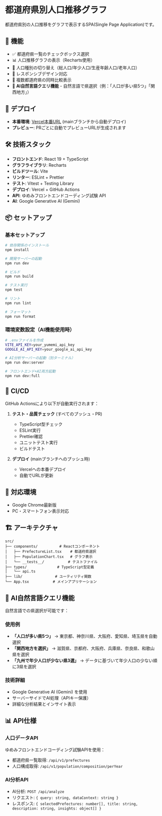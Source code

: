# 都道府県別人口推移グラフ

都道府県別の人口推移をグラフで表示するSPA(Single Page Application)です。

## 🌟 機能

- ✅ 都道府県一覧のチェックボックス選択
- 📊 人口推移グラフの表示（Recharts使用）
- 🔄 人口種別の切り替え（総人口/年少人口/生産年齢人口/老年人口）
- 📱 レスポンシブデザイン対応
- 🎨 複数都道府県の同時比較表示
- 🤖 **AI自然言語クエリ機能** - 自然言語で県選択（例：「人口が多い県5つ」「関西地方」）

## 🚀 デプロイ

- **本番環境**: [Vercel本番URL](https://vercel.com/dashboard) (mainブランチから自動デプロイ)
- **プレビュー**: PRごとに自動でプレビューURLが生成されます

## 🛠️ 技術スタック

- **フロントエンド**: React 19 + TypeScript
- **グラフライブラリ**: Recharts
- **ビルドツール**: Vite
- **リンター**: ESLint + Prettier
- **テスト**: Vitest + Testing Library
- **デプロイ**: Vercel + GitHub Actions
- **API**: ゆめみフロントエンドコーディング試験 API
- **AI**: Google Generative AI (Gemini)

## 📦 セットアップ

### 基本セットアップ

```bash
# 依存関係のインストール
npm install

# 開発サーバーの起動
npm run dev

# ビルド
npm run build

# テスト実行
npm test

# リント
npm run lint

# フォーマット
npm run format
```

### 環境変数設定（AI機能使用時）

```bash
# .envファイルを作成
VITE_API_KEY=your_yumemi_api_key
GOOGLE_AI_API_KEY=your_google_ai_api_key

# AI分析サーバーの起動（別ターミナル）
npm run dev:server

# フロントエンド+AI両方起動
npm run dev:full
```

## 🧪 CI/CD

GitHub Actionsにより以下が自動実行されます：

1. **テスト・品質チェック** (すべてのプッシュ・PR)
   - TypeScript型チェック
   - ESLint実行
   - Prettier確認
   - ユニットテスト実行
   - ビルドテスト

2. **デプロイ** (mainブランチへのプッシュ時)
   - Vercelへの本番デプロイ
   - 自動でURLが更新

## 📱 対応環境

- Google Chrome最新版
- PC・スマートフォン表示対応

## 🏗️ アーキテクチャ

```
src/
├── components/          # Reactコンポーネント
│   ├── PrefectureList.tsx    # 都道府県選択
│   ├── PopulationChart.tsx   # グラフ表示
│   └── __tests__/           # テストファイル
├── types/              # TypeScript型定義
│   └── api.ts
├── lib/               # ユーティリティ関数
└── App.tsx           # メインアプリケーション
```

## 🤖 AI自然言語クエリ機能

自然言語での県選択が可能です：

### 使用例
- **「人口が多い県5つ」** → 東京都、神奈川県、大阪府、愛知県、埼玉県を自動選択
- **「関西地方を選択」** → 滋賀県、京都府、大阪府、兵庫県、奈良県、和歌山県を選択
- **「九州で年少人口が少ない県3選」** → データに基づいて年少人口の少ない順に3県を選択

### 技術詳細
- Google Generative AI (Gemini) を使用
- サーバーサイドでAI処理（APIキー保護）
- 詳細な分析結果とインサイト表示

## 📊 API仕様

### 人口データAPI
ゆめみフロントエンドコーディング試験APIを使用：

- 都道府県一覧取得: `/api/v1/prefectures`
- 人口構成取得: `/api/v1/population/composition/perYear`

### AI分析API
- AI分析: `POST /api/analyze`
- リクエスト: `{ query: string, dataContext: string }`
- レスポンス: `{ selectedPrefectures: number[], title: string, description: string, insights: object[] }`

